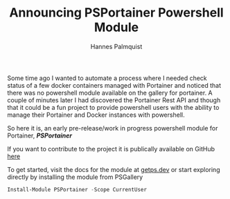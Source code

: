 ﻿---
slug: announcing-psportainer
title: Announcing PSPortainer Powershell Module
author: Hannes Palmquist
author_title: Senior Consultant Cloud
author_image_url: 'https://getps.dev/img/Hannes_Profil_HighContrast.jpg'
author_url: https://getps.dev/about
tags: [powershell,portainer,psportainer,rest,api,docker,module]
keywords: [powershell,portainer,psportainer,rest,api,docker,module]
description: Powershell module to interact with Portainer API
---

<div class="fb-share-button"
data-href="https://getps.dev/blog/announcing-psportainer"
data-layout="button"
data-size="small">
</div>

Some time ago I wanted to automate a process where I needed check status of a few docker containers managed with Portainer and noticed that there was no powershell module available on the gallery for portainer. A couple of minutes later I had discovered the Portainer Rest API and though that it could be a fun project to provide powershell users with the ability to manage their Portainer and Docker instances with powershell.

So here it is, an early pre-release/work in progress powershell module for Portainer, ***PSPortainer***

If you want to contribute to the project it is publically available on GitHub [here](https://github.com/hanpq/PSPortainer)

To get started, visit the docs for the module at [getps.dev](https://getps.dev/modules/PSPortainer/getstarted) or start exploring directly by installing the module from PSGallery

```powershell
Install-Module PSPortainer -Scope CurrentUser
```

<Comments />
